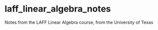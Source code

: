 # laff_linear_algebra_notes
Notes from the LAFF Linear Algebra course, from the University of Texas
